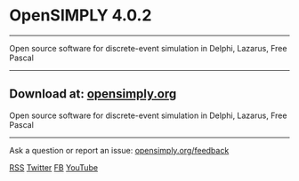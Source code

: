 # OpenSIMPLY 4.0.2  
******************
Open source software for discrete-event simulation in Delphi, Lazarus, Free Pascal
**********************************************************************************
## Download at: [opensimply.org](https://opensimply.org/) 
Open source software for discrete-event simulation in Delphi, Lazarus, Free Pascal
**********************************************************************************
 
Ask a question or report an issue: [opensimply.org/feedback](https://opensimply.org/feedback/)

[RSS](https://opensimply.org/feed.php) 
[Twitter](https://www.twitter.com/OpenSIMPLY)
[FB](https://www.facebook.com/OpenSIMPLY-1870256963235731) 
[YouTube](https://www.youtube.com/channel/UC2zS4bym5NrhxqtBBWv5lzg)
